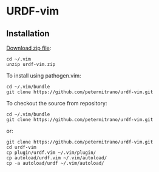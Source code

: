 # URDF-vim

## Installation

[Download zip file](http://www.vim.org/scripts/script.php?script_id=2981):

    cd ~/.vim
    unzip urdf-vim.zip

To install using pathogen.vim:

    cd ~/.vim/bundle
    git clone https://github.com/petermitrano/urdf-vim.git

To checkout the source from repository:

    cd ~/.vim/bundle
    git clone https://github.com/petermitrano/urdf-vim.git

or:

    git clone https://github.com/petermitrano/urdf-vim.git
    cd urdf-vim
    cp plugin/urdf.vim ~/.vim/plugin/
    cp autoload/urdf.vim ~/.vim/autoload/
    cp -a autoload/urdf ~/.vim/autoload/
